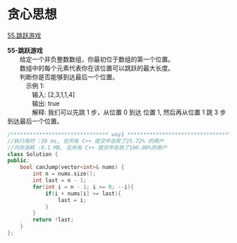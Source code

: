# 贪心思想
<!-- GFM-TOC -->
[55.跳跃游戏](#55-跳跃游戏)
<!-- GFM-TOC -->

**55-跳跃游戏**  
　　给定一个非负整数数组，你最初位于数组的第一个位置。  
　　数组中的每个元素代表你在该位置可以跳跃的最大长度。  
　　判断你是否能够到达最后一个位置。  
　　　示例 1:  
　　　　输入: [2,3,1,1,4]  
　　　　输出: true  
　　　　解释: 我们可以先跳 1 步，从位置 0 到达 位置 1, 然后再从位置 1 跳 3 步到达最后一个位置。  

```cpp
/******************************* way1 ****************************************/
//执行用时 :20 ms, 在所有 C++ 提交中击败了25.72% 的用户
//内存消耗 :9.1 MB, 在所有 C++ 提交中击败了100.00%的用户
class Solution {
public:
    bool canJump(vector<int>& nums) {
        int n = nums.size();
        int last = n - 1;
        for(int i = n - 1; i >= 0; --i){
            if(i + nums[i] >= last){
                last = i;
            }
        }
        return !last;
    }
};
```